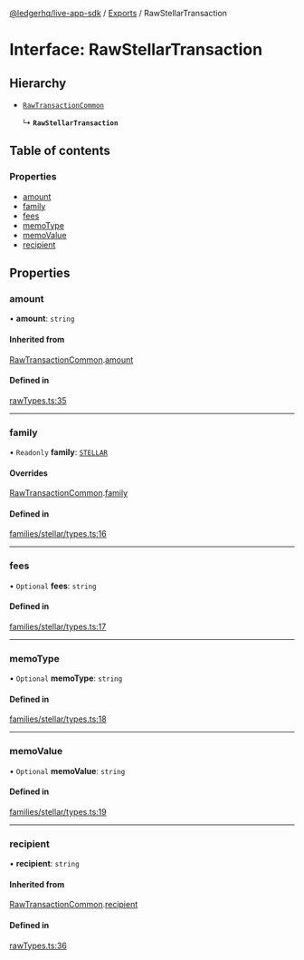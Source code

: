 [@ledgerhq/live-app-sdk](../README.md) / [Exports](../modules.md) / RawStellarTransaction

# Interface: RawStellarTransaction

## Hierarchy

- [`RawTransactionCommon`](RawTransactionCommon.md)

  ↳ **`RawStellarTransaction`**

## Table of contents

### Properties

- [amount](RawStellarTransaction.md#amount)
- [family](RawStellarTransaction.md#family)
- [fees](RawStellarTransaction.md#fees)
- [memoType](RawStellarTransaction.md#memotype)
- [memoValue](RawStellarTransaction.md#memovalue)
- [recipient](RawStellarTransaction.md#recipient)

## Properties

### amount

• **amount**: `string`

#### Inherited from

[RawTransactionCommon](RawTransactionCommon.md).[amount](RawTransactionCommon.md#amount)

#### Defined in

[rawTypes.ts:35](https://github.com/LedgerHQ/live-app-sdk/blob/d6e8ab1/src/rawTypes.ts#L35)

___

### family

• `Readonly` **family**: [`STELLAR`](../enums/FAMILIES.md#stellar)

#### Overrides

[RawTransactionCommon](RawTransactionCommon.md).[family](RawTransactionCommon.md#family)

#### Defined in

[families/stellar/types.ts:16](https://github.com/LedgerHQ/live-app-sdk/blob/d6e8ab1/src/families/stellar/types.ts#L16)

___

### fees

• `Optional` **fees**: `string`

#### Defined in

[families/stellar/types.ts:17](https://github.com/LedgerHQ/live-app-sdk/blob/d6e8ab1/src/families/stellar/types.ts#L17)

___

### memoType

• `Optional` **memoType**: `string`

#### Defined in

[families/stellar/types.ts:18](https://github.com/LedgerHQ/live-app-sdk/blob/d6e8ab1/src/families/stellar/types.ts#L18)

___

### memoValue

• `Optional` **memoValue**: `string`

#### Defined in

[families/stellar/types.ts:19](https://github.com/LedgerHQ/live-app-sdk/blob/d6e8ab1/src/families/stellar/types.ts#L19)

___

### recipient

• **recipient**: `string`

#### Inherited from

[RawTransactionCommon](RawTransactionCommon.md).[recipient](RawTransactionCommon.md#recipient)

#### Defined in

[rawTypes.ts:36](https://github.com/LedgerHQ/live-app-sdk/blob/d6e8ab1/src/rawTypes.ts#L36)
